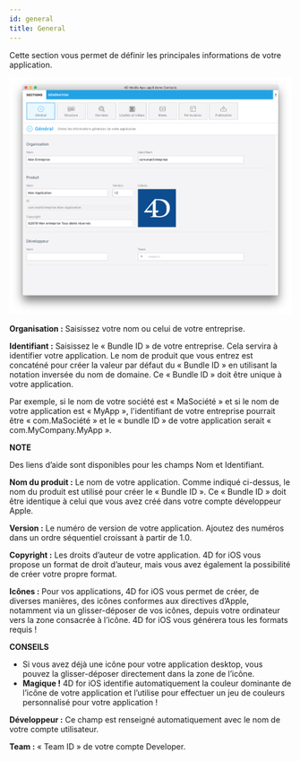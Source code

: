 ```yaml
---
id: general
title: General
---
```

Cette section vous permet de définir les principales informations de votre application.

![General section](assets/project-editor/General-section-4D-for-iOS.png)

**Organisation :** Saisissez votre nom ou celui de votre entreprise.

**Identifiant :** Saisissez le « Bundle ID » de votre entreprise. Cela servira à identifier votre application. Le nom de produit que vous entrez est concaténé pour créer la valeur par défaut du « Bundle ID » en utilisant la notation inversée du nom de domaine. Ce « Bundle ID » doit être unique à votre application.

Par exemple, si le nom de votre société est « MaSociété » et si le nom de votre application est « MyApp », l'identifiant de votre entreprise pourrait être « com.MaSociété » et le « bundle ID » de votre application serait « com.MyCompany.MyApp ».<div class = "tips"> 

**NOTE**

Des liens d’aide sont disponibles pour les champs Nom et Identifiant.</div> 

**Nom du produit :** Le nom de votre application. Comme indiqué ci-dessus, le nom du produit est utilisé pour créer le « Bundle ID ». Ce « Bundle ID » doit être identique à celui que vous avez créé dans votre compte développeur Apple.

**Version :** Le numéro de version de votre application. Ajoutez des numéros dans un ordre séquentiel croissant à partir de 1.0.

**Copyright :** Les droits d’auteur de votre application. 4D for iOS vous propose un format de droit d’auteur, mais vous avez également la possibilité de créer votre propre format.

**Icônes :** Pour vos applications, 4D for iOS vous permet de créer, de diverses manières, des icônes conformes aux directives d’Apple, notamment via un glisser-déposer de vos icônes, depuis votre ordinateur vers la zone consacrée à l’icône. 4D for iOS vous générera tous les formats requis !<div class = "tips"> 

**CONSEILS**

* Si vous avez déjà une icône pour votre application desktop, vous pouvez la glisser-déposer directement dans la zone de l’icône.
* **Magique !** 4D for iOS identifie automatiquement la couleur dominante de l’icône de votre application et l’utilise pour effectuer un jeu de couleurs personnalisé pour votre application !</div> 

**Développeur :** Ce champ est renseigné automatiquement avec le nom de votre compte utilisateur.

**Team :** « Team ID » de votre compte Developer.
